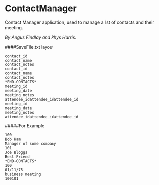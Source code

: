 # ContactManager
Contact Manager application, used to manage a list of contacts and their meeting.

*By Angus Findlay and Rhys Harris.*

####SaveFile.txt layout
```
contact_id
contact_name
contact_notes
contact_id
contact_name
contact_notes
*END-CONTACTS*
meeting_id
meeting_date
meeting_notes
attendee_idattendee_idattendee_id
meeting_id
meeting_date
meeting_notes
attendee_idattendee_idattendee_id
```
#####For Example
```
100
Bob Ham
Manager of some company
101
Joe Bloggs
Best Friend
*END-CONTACTS*
100
01/11/75
business meeting
100101
```
